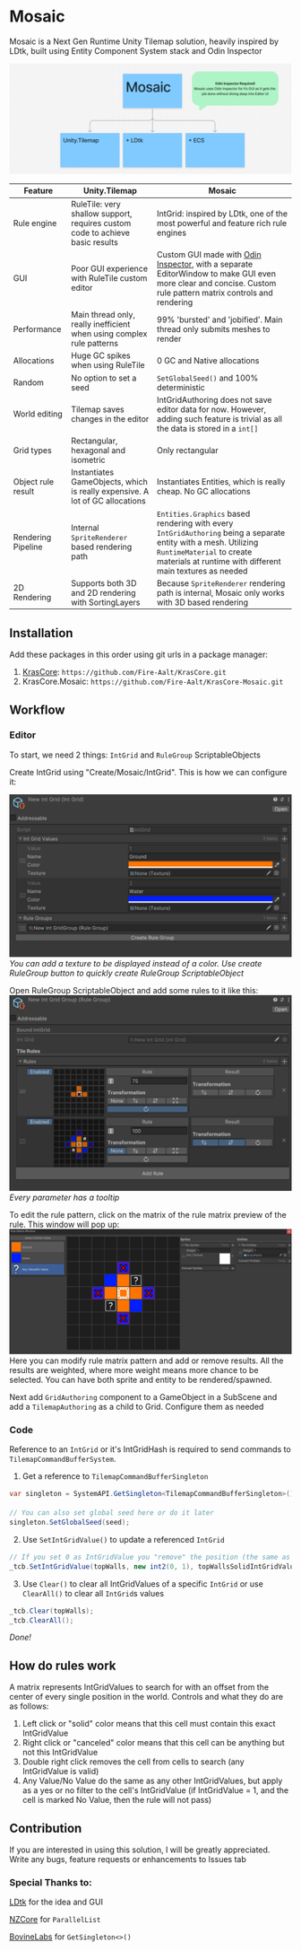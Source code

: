 # Mosaic
Mosaic is a Next Gen Runtime Unity Tilemap solution, heavily inspired by LDtk, built using Entity Component System stack and Odin Inspector 

![Mosaic](Documentation~/Images/Mosaic.png)

| Feature       | Unity.Tilemap                                                                 | Mosaic                                                                                                                                                      |
|---------------|-------------------------------------------------------------------------------|-------------------------------------------------------------------------------------------------------------------------------------------------------------|
| Rule engine   | RuleTile: very shallow support, requires custom code to achieve basic results | IntGrid: inspired by LDtk, one of the most powerful and feature rich rule engines                                                                           |
| GUI           | Poor GUI experience with RuleTile custom editor                               | Custom GUI made with [Odin Inspector](https://assetstore.unity.com/packages/tools/utilities/odin-inspector-and-serializer-89041?srsltid=AfmBOop97OyTTYiuIIGN0oQkSMLd0P3xSmw8NEuDFQQLFEFcz3blWS6p), with a separate EditorWindow to make GUI even more clear and concise. Custom rule pattern matrix controls and rendering |
| Performance   | Main thread only, really inefficient when using complex rule patterns         | 99% 'bursted' and 'jobified'. Main thread only submits meshes to render                                                                                     | 
| Allocations   | Huge GC spikes when using RuleTile                                            | 0 GC and Native allocations                                                                                                                               |
| Random        | No option to set a seed                                                       | `SetGlobalSeed()` and 100% deterministic                                                                                                                    |
| World editing | Tilemap saves changes in the editor                                           | IntGridAuthoring does not save editor data for now. However, adding such feature is trivial as all the data is stored in a `int[]`                       |
| Grid types    | Rectangular, hexagonal and isometric                                          | Only rectangular                                                                                                                                            |
| Object rule result  | Instantiates GameObjects, which is really expensive. A lot of GC allocations | Instantiates Entities, which is really cheap. No GC allocations |                  
| Rendering Pipeline | Internal `SpriteRenderer` based rendering path                                | `Entities.Graphics` based rendering with every `IntGridAuthoring` being a separate entity with a mesh. Utilizing `RuntimeMaterial` to create materials at runtime with different main textures as needed |
| 2D Rendering     | Supports both 3D and 2D rendering with SortingLayers   | Because `SpriteRenderer` rendering path is internal, Mosaic only works with 3D based rendering |

## Installation
Add these packages in this order using git urls in a package manager:
1. [KrasCore](https://github.com/Fire-Aalt/KrasCore): `https://github.com/Fire-Aalt/KrasCore.git`
2. KrasCore.Mosaic: `https://github.com/Fire-Aalt/KrasCore-Mosaic.git`

## Workflow
### Editor
To start, we need 2 things: `IntGrid` and `RuleGroup` ScriptableObjects

Create IntGrid using "Create/Mosaic/IntGrid". This is how we can configure it:

![IntGrid](Documentation~/Images/IntGrid.png)
*You can add a texture to be displayed instead of a color. Use create RuleGroup button to quickly create RuleGroup ScriptableObject*

Open RuleGroup ScriptableObject and add some rules to it like this:
![RuleGroup](Documentation~/Images/RuleGroup.png)
*Every parameter has a tooltip*

To edit the rule pattern, click on the matrix of the rule matrix preview of the rule. This window will pop up:
![Rule1](Documentation~/Images/Rule1.png)
Here you can modify rule matrix pattern and add or remove results. All the results are weighted, where more weight means more chance to be selected. You can have both sprite and entity to be rendered/spawned.

Next add `GridAuthoring` component to a GameObject in a SubScene and add a `TilemapAuthoring` as a child to Grid. Configure them as needed

### Code
Reference to an `IntGrid` or it's IntGridHash is required to send commands to `TilemapCommandBufferSystem`. 

1. Get a reference to `TilemapCommandBufferSingleton`
```csharp
var singleton = SystemAPI.GetSingleton<TilemapCommandBufferSingleton>();

// You can also set global seed here or do it later
singleton.SetGlobalSeed(seed);
```

2. Use `SetIntGridValue()` to update a referenced `IntGrid`
```csharp
// If you set 0 as IntGridValue you "remove" the position (the same as setting null value using SetTile in Unity.Tilemap)
_tcb.SetIntGridValue(topWalls, new int2(0, 1), topWallsSolidIntGridValue);
```

3. Use `Clear()` to clear all IntGridValues of a specific `IntGrid` or use `ClearAll()` to clear all `IntGrid`s values
```csharp
_tcb.Clear(topWalls);
_tcb.ClearAll();
```

*Done!*

## How do rules work
A matrix represents IntGridValues to search for with an offset from the center of every single position in the world. 
Controls and what they do are as follows:
1. Left click or "solid" color means that this cell must contain this exact IntGridValue
2. Right click or "canceled" color means that this cell can be anything but not this IntGridValue
3. Double right click removes the cell from cells to search (any IntGridValue is valid)
4. Any Value/No Value do the same as any other IntGridValues, but apply as a yes or no filter to the cell's IntGridValue (if IntGridValue = 1, and the cell is marked No Value, then the rule will not pass)

## Contribution
If you are interested in using this solution, I will be greatly appreciated. Write any bugs, feature requests or enhancements to Issues tab

### Special Thanks to:

[LDtk](https://ldtk.io/) for the idea and GUI

[NZCore](https://github.com/enzi/NZCore) for `ParallelList`

[BovineLabs](https://gitlab.com/tertle/com.bovinelabs.core/-/tree/master) for `GetSingleton<>()`
